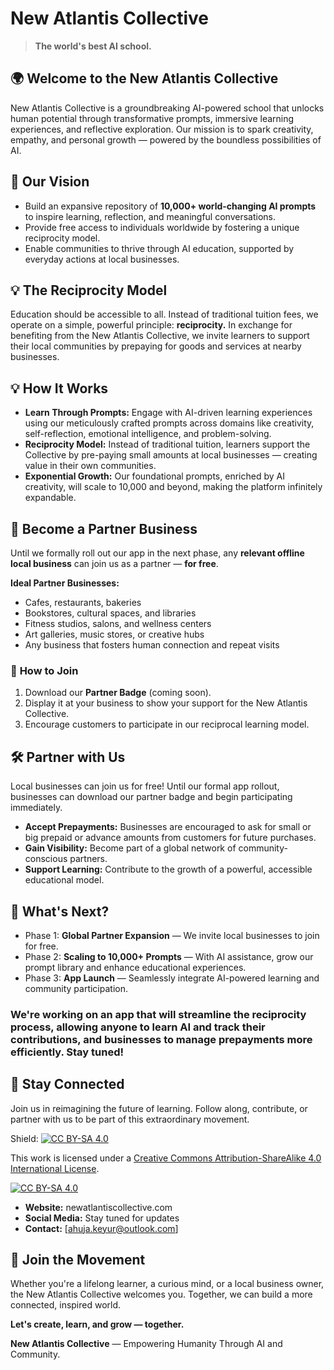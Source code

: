 # New Atlantis Collective

> **The world's best AI school.**

## 🌍 **Welcome to the New Atlantis Collective**
New Atlantis Collective is a groundbreaking AI-powered school that unlocks human potential through transformative prompts, immersive learning experiences, and reflective exploration. Our mission is to spark creativity, empathy, and personal growth — powered by the boundless possibilities of AI.

## 🚀 **Our Vision**
- Build an expansive repository of **10,000+ world-changing AI prompts** to inspire learning, reflection, and meaningful conversations.
- Provide free access to individuals worldwide by fostering a unique reciprocity model.
- Enable communities to thrive through AI education, supported by everyday actions at local businesses.

## 💡 The Reciprocity Model
Education should be accessible to all. Instead of traditional tuition fees, we operate on a simple, powerful principle: **reciprocity.** In exchange for benefiting from the New Atlantis Collective, we invite learners to support their local communities by prepaying for goods and services at nearby businesses.

## 💡 **How It Works**
- **Learn Through Prompts:** Engage with AI-driven learning experiences using our meticulously crafted prompts across domains like creativity, self-reflection, emotional intelligence, and problem-solving.
- **Reciprocity Model:** Instead of traditional tuition, learners support the Collective by pre-paying small amounts at local businesses — creating value in their own communities.
- **Exponential Growth:** Our foundational prompts, enriched by AI creativity, will scale to 10,000 and beyond, making the platform infinitely expandable.

## 🏪 **Become a Partner Business**
Until we formally roll out our app in the next phase, any **relevant offline local business** can join us as a partner — **for free**.

**Ideal Partner Businesses:**
- Cafes, restaurants, bakeries
- Bookstores, cultural spaces, and libraries
- Fitness studios, salons, and wellness centers
- Art galleries, music stores, or creative hubs
- Any business that fosters human connection and repeat visits

### 🤝 **How to Join**
1. Download our **Partner Badge** (coming soon).
2. Display it at your business to show your support for the New Atlantis Collective.
3. Encourage customers to participate in our reciprocal learning model.

## 🛠️ Partner with Us
Local businesses can join us for free! Until our formal app rollout, businesses can download our partner badge and begin participating immediately.

- **Accept Prepayments:** Businesses are encouraged to ask for small or big prepaid or advance amounts from customers for future purchases.
- **Gain Visibility:** Become part of a global network of community-conscious partners.
- **Support Learning:** Contribute to the growth of a powerful, accessible educational model.

## 📅 **What's Next?**
- Phase 1: **Global Partner Expansion** — We invite local businesses to join for free.
- Phase 2: **Scaling to 10,000+ Prompts** — With AI assistance, grow our prompt library and enhance educational experiences.
- Phase 3: **App Launch** — Seamlessly integrate AI-powered learning and community participation.

### We're working on an app that will streamline the reciprocity process, allowing anyone to learn AI and track their contributions, and businesses to manage prepayments more efficiently. Stay tuned!

## 💬 **Stay Connected**
Join us in reimagining the future of learning. Follow along, contribute, or partner with us to be part of this extraordinary movement.

Shield: [![CC BY-SA 4.0][cc-by-sa-shield]][cc-by-sa]

This work is licensed under a
[Creative Commons Attribution-ShareAlike 4.0 International License][cc-by-sa].

[![CC BY-SA 4.0][cc-by-sa-image]][cc-by-sa]

[cc-by-sa]: http://creativecommons.org/licenses/by-sa/4.0/
[cc-by-sa-image]: https://licensebuttons.net/l/by-sa/4.0/88x31.png
[cc-by-sa-shield]: https://img.shields.io/badge/License-CC%20BY--SA%204.0-lightgrey.svg

- **Website:** newatlantiscollective.com
- **Social Media:** Stay tuned for updates
- **Contact:** [ahuja.keyur@outlook.com]

## 🤝 Join the Movement
Whether you're a lifelong learner, a curious mind, or a local business owner, the New Atlantis Collective welcomes you. Together, we can build a more connected, inspired world.

**Let's create, learn, and grow — together.**

**New Atlantis Collective** — Empowering Humanity Through AI and Community.

